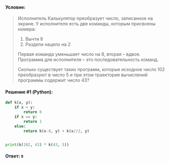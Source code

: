 #### Условие:

> Исполнитель Калькулятор преобразует число, записанное на экране. У исполнителя есть две команды, которым присвоены номера:
> 
> 1. Вычти 8
> 2. Раздели нацело на 2
> 
> Первая команда уменьшает число на 8, вторая – вдвое. Программа для исполнителя – это последовательность команд.
> 
> Сколько существует таких программ, которые исходное число 102 преобразуют в число 5 и при этом траектория вычислений программы содержит число 43?  

#### Решение #1 (Python):
```python
def k(x, y):
    if x < y:
        return 0
    if x == y:
        return 1
    else:
        return k(x-8, y) + k(x//2, y)


print(k(102, 43) * k(43, 5))
```

#### Ответ: `8`
